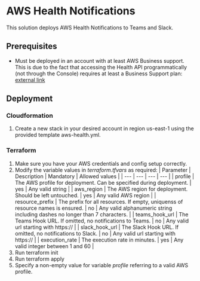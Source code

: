 # AWS Health Notifications

This solution deploys AWS Health Notifications to Teams and Slack. 

## Prerequisites

* Must be deployed in an account with at least AWS Business support. This is due to the fact that accessing the Health API programmatically (not through the Console) requires at least a Business Support plan: [external link](https://docs.aws.amazon.com/health/latest/ug/health-api.html)

## Deployment

### Cloudformation

1. Create a new stack in your desired account in region us-east-1 using the provided template aws-health.yml.

### Terraform

1. Make sure you have your AWS credentials and config setup correctly.
1. Modify the variable values in _terraform.tfvars_ as required:
    | Parameter | Description | Mandatory | Allowed values |
    | --- | --- | --- | --- |
    | profile | The AWS profile for deployment. Can be specified during deployment. | yes | Any valid string |
    | aws_region | The AWS region for deployment. Should be left untouched. | yes | Any valid AWS region |
    | resource_prefix | The prefix for all resources. If empty, uniquenss of resource names is ensured. | no | Any valid alphanumeric string including dashes no longer than 7 characters. |
    | teams_hook_url | The Teams Hook URL. If omitted, no notifications to Teams. | no | Any valid url starting with https:// |
    | slack_hook_url | The Slack Hook URL. If omitted, no notifications to Slack. | no | Any valid url starting with https:// |
    | execution_rate | The execution rate in minutes. | yes | Any valid integer between 1 and 60 |
1. Run terraform init
1. Run terraform apply
1. Specify a non-empty value for variable _profile_ referring to a valid AWS profile.
